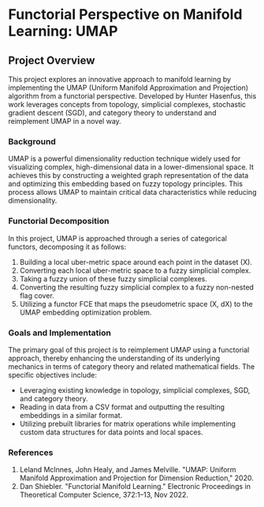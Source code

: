 # Functorial Perspective on Manifold Learning: UMAP

## Project Overview

This project explores an innovative approach to manifold learning by implementing the UMAP (Uniform Manifold Approximation and Projection) algorithm from a functorial perspective. Developed by Hunter Hasenfus, this work leverages concepts from topology, simplicial complexes, stochastic gradient descent (SGD), and category theory to understand and reimplement UMAP in a novel way.

### Background

UMAP is a powerful dimensionality reduction technique widely used for visualizing complex, high-dimensional data in a lower-dimensional space. It achieves this by constructing a weighted graph representation of the data and optimizing this embedding based on fuzzy topology principles. This process allows UMAP to maintain critical data characteristics while reducing dimensionality.

### Functorial Decomposition

In this project, UMAP is approached through a series of categorical functors, decomposing it as follows:

1. Building a local uber-metric space around each point in the dataset (X).
2. Converting each local uber-metric space to a fuzzy simplicial complex.
3. Taking a fuzzy union of these fuzzy simplicial complexes.
4. Converting the resulting fuzzy simplicial complex to a fuzzy non-nested flag cover.
5. Utilizing a functor FCE that maps the pseudometric space (X, dX) to the UMAP embedding optimization problem.

### Goals and Implementation

The primary goal of this project is to reimplement UMAP using a functorial approach, thereby enhancing the understanding of its underlying mechanics in terms of category theory and related mathematical fields. The specific objectives include:

- Leveraging existing knowledge in topology, simplicial complexes, SGD, and category theory.
- Reading in data from a CSV format and outputting the resulting embeddings in a similar format.
- Utilizing prebuilt libraries for matrix operations while implementing custom data structures for data points and local spaces.

### References

1. Leland McInnes, John Healy, and James Melville. "UMAP: Uniform Manifold Approximation and Projection for Dimension Reduction," 2020.
2. Dan Shiebler. "Functorial Manifold Learning." Electronic Proceedings in Theoretical Computer Science, 372:1–13, Nov 2022.


